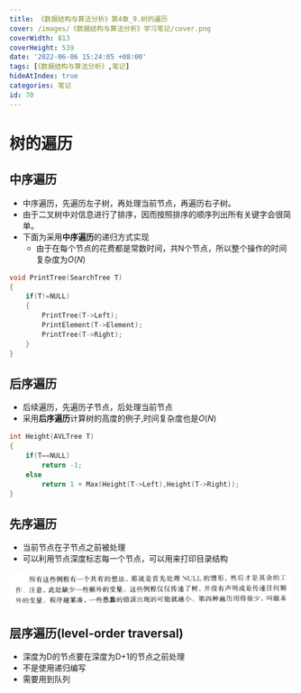 ```yaml
---
title: 《数据结构与算法分析》第4章_9.树的遍历
cover: /images/《数据结构与算法分析》学习笔记/cover.png
coverWidth: 813
coverHeight: 539
date: '2022-06-06 15:24:05 +08:00'
tags: [《数据结构与算法分析》,笔记]
hideAtIndex: true
categories: 笔记
id: 70
---
```



# 树的遍历

## 中序遍历
* 中序遍历，先遍历左子树，再处理当前节点，再遍历右子树。
* 由于二叉树中对信息进行了排序，因而按照排序的顺序列出所有关键字会很简单。
* 下面为采用**中序遍历**的递归方式实现
    * 由于在每个节点的花费都是常数时间，共N个节点，所以整个操作的时间复杂度为$O(N)$

```c
void PrintTree(SearchTree T)
{
    if(T!=NULL)
    {
        PrintTree(T->Left);
        PrintElement(T->Element);
        PrintTree(T->Right);
    }
}
```

## 后序遍历
* 后续遍历，先遍历子节点，后处理当前节点
* 采用**后序遍历**计算树的高度的例子,时间复杂度也是$O(N)$

```c
int Height(AVLTree T)
{
    if(T==NULL)
        return -1;
    else
        return 1 + Max(Height(T->Left),Height(T->Right));
}
```

## 先序遍历
* 当前节点在子节点之前被处理
* 可以利用节点深度标志每一个节点，可以用来打印目录结构

![](./images/《数据结构与算法分析》学习笔记/2022-06-06-15-44-54.png)

## 层序遍历(level-order traversal)
* 深度为D的节点要在深度为D+1的节点之前处理
* 不是使用递归编写
* 需要用到队列
